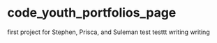 # code_youth_portfolios_page
first project for Stephen, Prisca, and Suleman
test testtt
writing 
writing 
